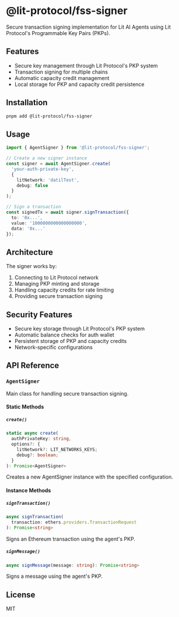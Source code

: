 # @lit-protocol/fss-signer

Secure transaction signing implementation for Lit AI Agents using Lit Protocol's Programmable Key Pairs (PKPs).

## Features

- Secure key management through Lit Protocol's PKP system
- Transaction signing for multiple chains
- Automatic capacity credit management
- Local storage for PKP and capacity credit persistence

## Installation

```bash
pnpm add @lit-protocol/fss-signer
```

## Usage

```typescript
import { AgentSigner } from '@lit-protocol/fss-signer';

// Create a new signer instance
const signer = await AgentSigner.create(
  'your-auth-private-key',
  {
    litNetwork: 'datilTest',
    debug: false
  }
);

// Sign a transaction
const signedTx = await signer.signTransaction({
  to: '0x...',
  value: '1000000000000000000',
  data: '0x...'
});
```

## Architecture

The signer works by:
1. Connecting to Lit Protocol network
2. Managing PKP minting and storage
3. Handling capacity credits for rate limiting
4. Providing secure transaction signing

## Security Features

- Secure key storage through Lit Protocol's PKP system
- Automatic balance checks for auth wallet
- Persistent storage of PKP and capacity credits
- Network-specific configurations

## API Reference

### `AgentSigner`

Main class for handling secure transaction signing.

#### Static Methods

##### `create()`
```typescript
static async create(
  authPrivateKey: string,
  options?: {
    litNetwork?: LIT_NETWORKS_KEYS;
    debug?: boolean;
  }
): Promise<AgentSigner>
```

Creates a new AgentSigner instance with the specified configuration.

#### Instance Methods

##### `signTransaction()`
```typescript
async signTransaction(
  transaction: ethers.providers.TransactionRequest
): Promise<string>
```

Signs an Ethereum transaction using the agent's PKP.

##### `signMessage()`
```typescript
async signMessage(message: string): Promise<string>
```

Signs a message using the agent's PKP.

## License

MIT
